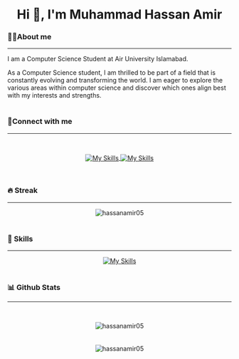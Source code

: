 <h1 align="center">Hi 👋, I'm Muhammad Hassan Amir</h1>

<p align="center"></p>

<h3>💁‍♂️About me</h3>
<hr>
<p>I am a Computer Science Student at Air University Islamabad.</p>
As a Computer Science student, I am thrilled to be part of a field that is constantly evolving and transforming the world. I am eager to explore the various areas within computer science and discover which ones align best with my interests and strengths.
<br><br>

<h3 align="left">📱Connect with me</h3>
<hr>
<br>
<p align="center">
	<a href="https://www.linkedin.com/in/muhammadhassanamir/">
 	 <img align="center" src="https://skillicons.dev/icons?i=linkedin" alt="My Skills">
	</a>
 	<a href="mail_to:hassanamir0506@gmail.com">
 	 <img align="center" src="https://skillicons.dev/icons?i=gmail" alt="My Skills">
	</a>

 
</p>
<br>

<h3 align="left">🔥 Streak</h3>
<hr>
<center align="center">
	<img src="https://github-readme-streak-stats.herokuapp.com/?user=hassanamir05&theme=blue-green" alt="hassanamir05" />
</center>
<br>

<h3 align="left">🚀 Skills</h3>
<hr>
<!-- Center-aligned table -->
<div style="text-align: center;">
	<a href="https://skillicons.dev">
  <img align="center" src="https://skillicons.dev/icons?i=python,js,react,html,css,bootstrap,jquery,cpp" alt="My Skills">
</a>

</div>
<br>

<h3 align="left">📊 Github Stats</h3>
<hr>
<p align="center">
	&emsp;
	<center align="center">
		<img src="https://github-readme-stats.vercel.app/api?username=hassanamir05&theme=blue-green" alt="hassanamir05" />
	</center>
	<br>
	&emsp;
	<center align="center">
		<img src="https://github-readme-stats.vercel.app/api/top-langs/?username=hassanamir05&theme=blue-green" alt="hassanamir05" />
	</center>
</p>
<br>
